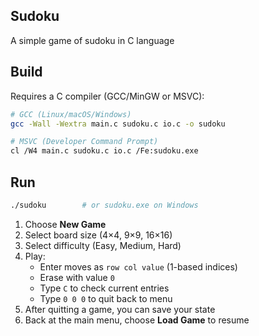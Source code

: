 ## Sudoku
A simple game of sudoku in C language

## Build

Requires a C compiler (GCC/MinGW or MSVC):

```bash
# GCC (Linux/macOS/Windows)
gcc -Wall -Wextra main.c sudoku.c io.c -o sudoku

# MSVC (Developer Command Prompt)
cl /W4 main.c sudoku.c io.c /Fe:sudoku.exe
```

## Run

```bash
./sudoku        # or sudoku.exe on Windows
```

1. Choose **New Game**  
2. Select board size (4×4, 9×9, 16×16)  
3. Select difficulty (Easy, Medium, Hard)  
4. Play:  
   - Enter moves as `row col value` (1-based indices)  
   - Erase with value `0`  
   - Type `C` to check current entries  
   - Type `0 0 0` to quit back to menu  
5. After quitting a game, you can save your state  
6. Back at the main menu, choose **Load Game** to resume

